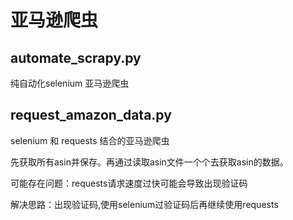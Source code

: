 # 亚马逊爬虫

## automate_scrapy.py   
纯自动化selenium 亚马逊爬虫

##  request_amazon_data.py
selenium 和 requests 结合的亚马逊爬虫

先获取所有asin并保存。再通过读取asin文件一个个去获取asin的数据。

可能存在问题：requests请求速度过快可能会导致出现验证码

解决思路：出现验证码,使用selenium过验证码后再继续使用requests
